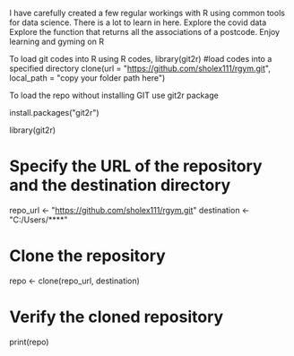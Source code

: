 I have carefully created a few regular workings with R using common tools for data science.
There is a lot to learn in here.
Explore the covid data
Explore the function that returns all the associations of a postcode.
Enjoy learning and gyming on R


To load git codes into R using R codes,
library(git2r)
#load codes into a specified directory
clone(url = "https://github.com/sholex111/rgym.git", local_path = "copy your folder path here")


To load the repo without installing GIT use git2r package


install.packages("git2r")

library(git2r)

# Specify the URL of the repository and the destination directory
repo_url <- "https://github.com/sholex111/rgym.git"
destination <- "C:/Users/****"

# Clone the repository
repo <- clone(repo_url, destination)

# Verify the cloned repository
print(repo)









